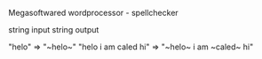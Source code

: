 Megasoftwared
wordprocessor - spellchecker

string input
string output

"helo" => "~helo~"
"helo i am caled hi" => "~helo~ i am ~caled~ hi"

